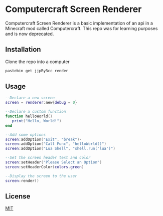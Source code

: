 # Computercraft Screen Renderer

Computercraft Screen Renderer is  a basic implementation of an api in a Minecraft mod called Computercraft. This repo was for learning purposes and is now deprecated.

## Installation

Clone the repo into a computer
```bash
pastebin get jjpRy3cc render
```

## Usage

```lua
--Declare a new screen
screen = renderer:new{debug = 0}

--Declare a custom function
function helloWorld()
   print("Hello, World!")
end

--Add some options
screen:addOption("Exit", "break")-
screen:addOption("Call Func", "helloWorld()")
screen:addOption("Lua Shell", "shell.run('lua')")

--Set the screen header text and color
screen:setHeader("Please Select an Option")
screen:setHeaderColor(colors.green)

--Display the screen to the user
screen:render()
```

## License
[MIT](https://choosealicense.com/licenses/mit/)
